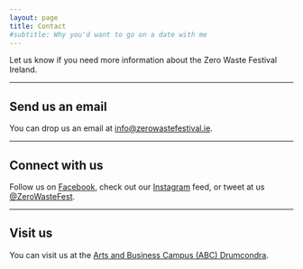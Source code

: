 ```yaml
---
layout: page
title: Contact
#subtitle: Why you'd want to go on a date with me
---
```


Let us know if you need more information about the Zero Waste Festival Ireland.

---
## Send us an email

You can drop us an email at [info@zerowastefestival.ie](mailto:info@zerowastefestival.ie).

---
## Connect with us

Follow us on [Facebook](https://www.facebook.com/ZeroWasteFestivalIreland/), check out our [Instagram](https://www.instagram.com/zerowastefestirl/) feed, or tweet at us [@ZeroWasteFest](https://ctt.ec/3UY79).

---
## Visit us

You can visit us at the [Arts and Business Campus (ABC) Drumcondra](https://www.abcdrumcondra.com/).

